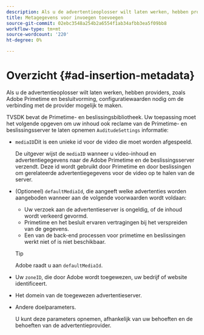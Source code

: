 ```yaml
---
description: Als u de advertentieoplosser wilt laten werken, hebben providers, zoals Adobe Primetime en besluitvorming, configuratiewaarden nodig om de verbinding met de provider mogelijk te maken.
title: Metagegevens voor invoegen toevoegen
source-git-commit: 02ebc3548a254b2a6554f1ab34afbb3ea5f09bb8
workflow-type: tm+mt
source-wordcount: '220'
ht-degree: 0%

---
```


# Overzicht {#ad-insertion-metadata}

Als u de advertentieoplosser wilt laten werken, hebben providers, zoals Adobe Primetime en besluitvorming, configuratiewaarden nodig om de verbinding met de provider mogelijk te maken.

TVSDK bevat de Primetime- en beslissingsbibliotheek. Uw toepassing moet het volgende opgeven om uw inhoud ook reclame van de Primetime- en beslissingsserver te laten opnemen `AuditudeSettings` informatie:

* `mediaID`Dit is een unieke id voor de video die moet worden afgespeeld.

  De uitgever wijst de `mediaID` wanneer u video-inhoud en advertentiegegevens naar de Adobe Primetime en de beslissingsserver verzendt. Deze id wordt gebruikt door Primetime en door beslissingen om gerelateerde advertentiegegevens voor de video op te halen van de server.

* (Optioneel) `defaultMediaId`, die aangeeft welke advertenties worden aangeboden wanneer aan de volgende voorwaarden wordt voldaan:

   * Uw verzoek aan de advertentieserver is ongeldig, of de inhoud wordt verkeerd gevormd.
   * Primetime en het besluit ervaren vertragingen bij het verspreiden van de gegevens.
   * Een van de back-end processen voor primetime en beslissingen werkt niet of is niet beschikbaar.

  >[!TIP]
  >
  >Adobe raadt u aan `defaultMediaId`.

* Uw `zoneID`, die door Adobe wordt toegewezen, uw bedrijf of website identificeert.
* Het domein van de toegewezen advertentieserver.
* Andere doelparameters.

  U kunt deze parameters opnemen, afhankelijk van uw behoeften en de behoeften van de advertentieprovider.
